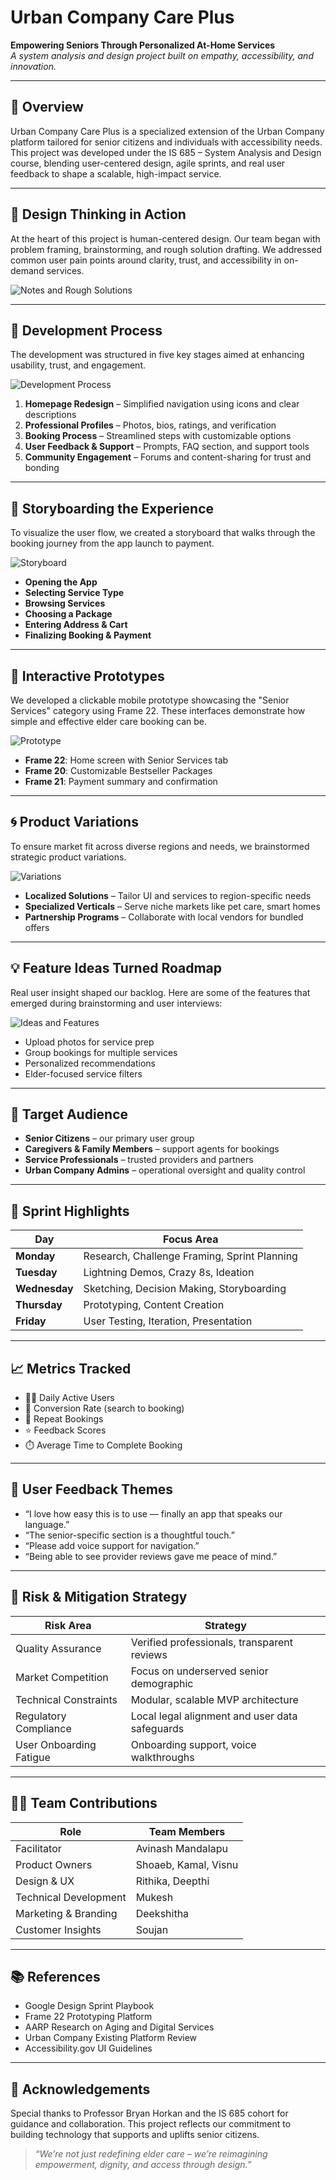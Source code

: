 # Urban Company Care Plus

**Empowering Seniors Through Personalized At-Home Services**  
_A system analysis and design project built on empathy, accessibility, and innovation._

---

## 📌 Overview

Urban Company Care Plus is a specialized extension of the Urban Company platform tailored for senior citizens and individuals with accessibility needs. This project was developed under the IS 685 – System Analysis and Design course, blending user-centered design, agile sprints, and real user feedback to shape a scalable, high-impact service.

---

## 🧭 Design Thinking in Action

At the heart of this project is human-centered design. Our team began with problem framing, brainstorming, and rough solution drafting. We addressed common user pain points around clarity, trust, and accessibility in on-demand services.

![Notes and Rough Solutions](assets/Notes%20and%20rough%20solutions.jpg)

---

## 🔁 Development Process

The development was structured in five key stages aimed at enhancing usability, trust, and engagement.

![Development Process](assets/Visual%20Map.jpg)

1. **Homepage Redesign** – Simplified navigation using icons and clear descriptions  
2. **Professional Profiles** – Photos, bios, ratings, and verification  
3. **Booking Process** – Streamlined steps with customizable options  
4. **User Feedback & Support** – Prompts, FAQ section, and support tools  
5. **Community Engagement** – Forums and content-sharing for trust and bonding

---

## 📲 Storyboarding the Experience

To visualize the user flow, we created a storyboard that walks through the booking journey from the app launch to payment.

![Storyboard](assets/Story%20board.png)

- **Opening the App**  
- **Selecting Service Type**  
- **Browsing Services**  
- **Choosing a Package**  
- **Entering Address & Cart**  
- **Finalizing Booking & Payment**

---

## 🧪 Interactive Prototypes

We developed a clickable mobile prototype showcasing the "Senior Services" category using Frame 22. These interfaces demonstrate how simple and effective elder care booking can be.

![Prototype](assets/Prototype.png)

- **Frame 22**: Home screen with Senior Services tab  
- **Frame 20**: Customizable Bestseller Packages  
- **Frame 21**: Payment summary and confirmation

---

## 🌀 Product Variations

To ensure market fit across diverse regions and needs, we brainstormed strategic product variations.

![Variations](assets/Variatons.jpg)

- **Localized Solutions** – Tailor UI and services to region-specific needs  
- **Specialized Verticals** – Serve niche markets like pet care, smart homes  
- **Partnership Programs** – Collaborate with local vendors for bundled offers

---

## 💡 Feature Ideas Turned Roadmap

Real user insight shaped our backlog. Here are some of the features that emerged during brainstorming and user interviews:

![Ideas and Features](assets/Ideas%20and%20features.png)

- Upload photos for service prep  
- Group bookings for multiple services  
- Personalized recommendations  
- Elder-focused service filters

---

## 👥 Target Audience

- **Senior Citizens** – our primary user group  
- **Caregivers & Family Members** – support agents for bookings  
- **Service Professionals** – trusted providers and partners  
- **Urban Company Admins** – operational oversight and quality control

---

## 🚀 Sprint Highlights

| Day        | Focus Area |
|------------|------------|
| **Monday** | Research, Challenge Framing, Sprint Planning |
| **Tuesday**| Lightning Demos, Crazy 8s, Ideation |
| **Wednesday**| Sketching, Decision Making, Storyboarding |
| **Thursday**| Prototyping, Content Creation |
| **Friday** | User Testing, Iteration, Presentation

---

## 📈 Metrics Tracked

- 🧍‍♂️ Daily Active Users  
- 💸 Conversion Rate (search to booking)  
- 🔁 Repeat Bookings  
- ⭐ Feedback Scores  
- ⏱️ Average Time to Complete Booking

---

## 💬 User Feedback Themes

- “I love how easy this is to use — finally an app that speaks our language.”  
- “The senior-specific section is a thoughtful touch.”  
- “Please add voice support for navigation.”  
- “Being able to see provider reviews gave me peace of mind.”

---

## 🔐 Risk & Mitigation Strategy

| Risk Area               | Strategy |
|-------------------------|----------|
| Quality Assurance       | Verified professionals, transparent reviews |
| Market Competition      | Focus on underserved senior demographic |
| Technical Constraints   | Modular, scalable MVP architecture |
| Regulatory Compliance   | Local legal alignment and user data safeguards |
| User Onboarding Fatigue | Onboarding support, voice walkthroughs |

---

## 🧑‍💻 Team Contributions

| Role                  | Team Members                  |
|-----------------------|-------------------------------|
| Facilitator           | Avinash Mandalapu             |
| Product Owners        | Shoaeb, Kamal, Visnu          |
| Design & UX           | Rithika, Deepthi              |
| Technical Development | Mukesh                        |
| Marketing & Branding  | Deekshitha                    |
| Customer Insights     | Soujan                        |

---

## 📚 References

- Google Design Sprint Playbook  
- Frame 22 Prototyping Platform  
- AARP Research on Aging and Digital Services  
- Urban Company Existing Platform Review  
- Accessibility.gov UI Guidelines


---

## 🙏 Acknowledgements

Special thanks to Professor Bryan Horkan and the IS 685 cohort for guidance and collaboration. This project reflects our commitment to building technology that supports and uplifts senior citizens.

> _“We’re not just redefining elder care – we’re reimagining empowerment, dignity, and access through design.”_
